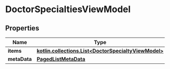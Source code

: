 
# DoctorSpecialtiesViewModel

## Properties
Name | Type | Description | Notes
------------ | ------------- | ------------- | -------------
**items** | [**kotlin.collections.List&lt;DoctorSpecialtyViewModel&gt;**](DoctorSpecialtyViewModel.md) |  |  [optional]
**metaData** | [**PagedListMetaData**](PagedListMetaData.md) |  |  [optional]



